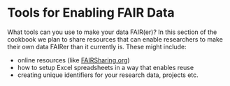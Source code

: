 # Tools for Enabling FAIR Data

What tools can you use to make your data FAIR(er)?  In this section of the cookbook we plan to share resources that
can enable researchers to make their own data FAIRer than it currently is.  These might include:
- online resources (like [FAIRSharing.org](https://fairsharing.org/))
- how to setup Excel spreadsheets in a way that enables reuse
- creating unique identifiers for your research data, projects etc.